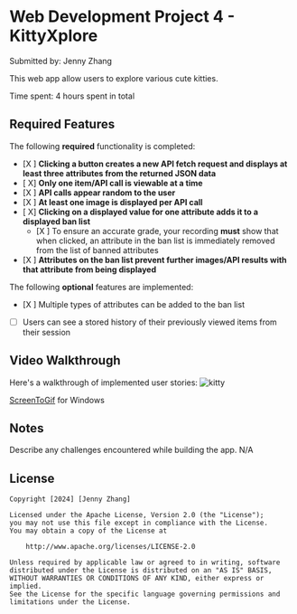 # Web Development Project 4 - KittyXplore
Submitted by: Jenny Zhang

This web app allow users to explore various cute kitties.

Time spent: 4 hours spent in total

## Required Features

The following **required** functionality is completed:

- [X ] **Clicking a button creates a new API fetch request and displays at least three attributes from the returned JSON data**
- [ X] **Only one item/API call is viewable at a time**
- [X ] **API calls appear random to the user**
- [X ] **At least one image is displayed per API call**
- [ X] **Clicking on a displayed value for one attribute adds it to a displayed ban list**
  - [X ] To ensure an accurate grade, your recording **must** show that when clicked, an attribute in the ban list is immediately removed from the list of banned attributes
- [X ] **Attributes on the ban list prevent further images/API results with that attribute from being displayed**

The following **optional** features are implemented:

- [X ] Multiple types of attributes can be added to the ban list
- [ ] Users can see a stored history of their previously viewed items from their session


## Video Walkthrough

Here's a walkthrough of implemented user stories:
![kitty](https://github.com/user-attachments/assets/5784c4e5-1cc7-4ed4-a4d0-f0396d8d3d98)




[ScreenToGif](https://www.screentogif.com/) for Windows


## Notes

Describe any challenges encountered while building the app.
N/A

## License

    Copyright [2024] [Jenny Zhang]

    Licensed under the Apache License, Version 2.0 (the "License");
    you may not use this file except in compliance with the License.
    You may obtain a copy of the License at

        http://www.apache.org/licenses/LICENSE-2.0

    Unless required by applicable law or agreed to in writing, software
    distributed under the License is distributed on an "AS IS" BASIS,
    WITHOUT WARRANTIES OR CONDITIONS OF ANY KIND, either express or implied.
    See the License for the specific language governing permissions and
    limitations under the License.
